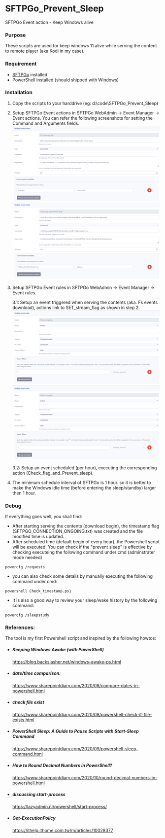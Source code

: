 # SFTPGo_Prevent_Sleep
SFTPGo Event action - Keep Windows alive



### Purpose

These scripts are used for keep windows 11 alive while serving the content to remote player (aka Kodi in my case).

### Requirement

- [SFTPGo](https://sftpgo.com/) installed
- PowerShell installed (should shipped with Windows)

### Installation
1. Copy the scripts to your harddrive (eg: d:\code\SFTPGo_Prevent_Sleep\)
2. Setup SFTPGo Event actions in SFTPGo WebAdmin -> Event Manager -> Event actions.
   You can refer the following screenshots for setting the Command and Arguments fields.
   ![image](Screenshot_SFTPGo_WebAdmin_action1.png)
   ![image](Screenshot_SFTPGo_WebAdmin_action2.png)
   
3. Setup SFTPGo Event rules in SFTPGo WebAdmin -> Event Manager -> Event rules.   

	3.1: Setup an event triggered when serving the contents (aka. Fs events download), actions link to SET_stream_flag as shown in step 2.
      	![image](Screenshot_SFTPGo_WebAdmin_rule1.png)
   	![image](Screenshot_SFTPGo_WebAdmin_rule1.png)
   
	3.2: Setup an event scheduled (per hour), executing the corresponding action (Check_flag_and_Prevent_sleep).

5. The minimum schedule interval of SFTPGo is 1 hour. so it is better to make the Windows idle time (before entering the sleep/standby) larger then 1 hour.

### Debug
If everything goes well, you shall find:
- After starting serving the contents (download begin), the timestamp flag (SFTPGO_CONNECTION_ONGOING.txt) was created and the file modified time is updated.
- After scheduled time (default begin of every hour), the Powershell script will be executed. You can check if the "prevent sleep" is effective by checking executeing the following command under cmd (adminstrater mode needed)
```
powercfg /requests
```
- you can also check some details by manually executing the following command under cmd:
```
powershell Check_timestamp.ps1
```

- It is also a good way to review your sleep/wake history by the following command:
```
powercfg /sleepstudy
```

### References:
The tool is my first Powershell script and inspired by the following howtos:

- ##### Keeping Windows Awake (with PowerShell)
	https://blog.backslasher.net/windows-awake-ps.html

- ##### date/time comparison:
	https://www.sharepointdiary.com/2020/08/compare-dates-in-powershell.html

- ##### check file exist
	https://www.sharepointdiary.com/2020/08/powershell-check-if-file-exists.html

- ##### PowerShell Sleep: A Guide to Pause Scripts with Start-Sleep Command 
	https://www.sharepointdiary.com/2020/09/powershell-sleep-command.html


- ##### How to Round Decimal Numbers in PowerShell?
	https://www.sharepointdiary.com/2020/10/round-decimal-numbers-in-powershell.html

- ##### discussing start-process 
	https://lazyadmin.nl/powershell/start-process/

- ##### Get-ExecutionPolicy
	https://ithelp.ithome.com.tw/m/articles/10028377

 
